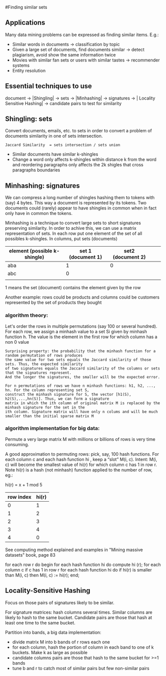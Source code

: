 #Finding similar sets

## Applications
Many data mining problems can be expressed as finding similar items. E.g.: 

- Similar words in documents -> classification by topic
- Given a large set of documents, find documents similar -> detect plagiarism, avoid show the same information twice  
- Movies with similar fan sets or users with similar tastes -> recommender systems 
- Entity resolution

## Essential techniques to use

document -> |Shingling| -> sets -> |Minhashing| -> signatures -> | Locality Sensitive Hashing| -> candidate pairs to test for similarity


## Shingling: sets
Convert documents, emails, etc. to sets in order to convert a problem of documents similarity in one of sets intersection. 

```
Jaccard Similarity  = sets intersection / sets union
```

- Similar documents have similar k-shingles
- Change a word only affects k-shingles within distance k from the word and reordering paragraphs only affects the 2k shigles that cross paragraphs boundaries  


## Minhashing: signatures
We can compress a long number of shingles hashing them to tokens with (say) 4 bytes. This way a document is represented by its tokens. Two documents could (rarely) appear to have shingles in common when in fact only have in common the tokens. 

Minhashing is a technique to convert large sets to short signatures preserving similarity. In order to achive this, we can use a matrix representation of sets. In each row put one element of the set of all possibles k-shingles. In columns, put sets (documents) 

| element (possible k-shingle) | set 1 (document 1) | set2 (document 2) |   |   |
|------------------------------|--------------------|-------------------|---|---|
| aba                          | 1                  | 0                 |   |   |
| abc                          | 0                  |                   |   |   |
|                              |                    |                   |   |   |

1 means the set (document) contains the element given by the row

Another example: rows could be products and columns could be customers represented by the set of products they bought

### algorithm theory: 
Let's order the rows in multiple permutations (say 100 or several hundred). For each row, we assign a minhash value to a set Si given by minhash function h. The value is the element in the first row for which column has a non 0 value  

```
Surprising property: the probability that the minhash function for a random permutation of rows produces 
the same value for two sets equals the Jaccard similarity of those sets. Thus, the expected similarity 
of two signatures equals the Jaccard similarity of the columns or sets that the signatures represent. 
And the longer the signatures, the smaller will be the expected error.  

For n permutations of rows we have n minhash functions: h1, h2, ..., hn. For the column representing set S, 
construct the minhash signature for S, the vector [h1(S), h2(S),...,hn(S)]. Thus, we can form a signature 
matrix in which the ith column of original matrix M is replaced by the minhash signature for the set in the 
ith column. Signature matrix will have only n colums and will be much smaller than the initial sparse matrix M
```

### algorithm implementation for big data: 
Permute a very large matrix M with millions or billions of rows is very time consuming. 

A good approximation to permuting rows: pick, say, 100 hash functions. For each column c and each hash function hi , keep a “slot” M(i, c). Intent: M(i, c) will become the smallest value of hi(r) for which column c has 1 in row r. Note hi(r) is a hash (not minhash) function applied to the number of row, eg.: 

hi(r) = x + 1 mod 5 

| row index | hi(r) |
|-----------|-------|
| 0         | 1     |
| 1         | 2     |
| 2         | 3     |
| 3         | 4     |
| 4         | 0     |


See computing method explained and examples in "Mining massive datasets" book, page 83 

for each row r do begin
    for each hash function hi do
        compute hi (r);
    for each column c
        if c has 1 in row r
            for each hash function hi do
                if hi(r) is smaller than M(i, c) then
                    M(i, c) := hi(r);
end;


## Locality-Sensitive Hashing 
Focus on those pairs of signatures likely to be similar. 

For signature matrices: hash columns several times. Similar columns are likely to hash to the same bucket. Candidate pairs are those that hash at least one time to the same bucket. 

Partition into bands, a big data implementation: 
- divide matrix M into b bands of r rows each one
- for each column, hash the portion of column in each band to one of k buckets. Make k as large as possible
- candidate columns pairs are those that hash to the same bucket for >=1 bands
- tune b and r to catch most of similar pairs but few non-similar pairs


